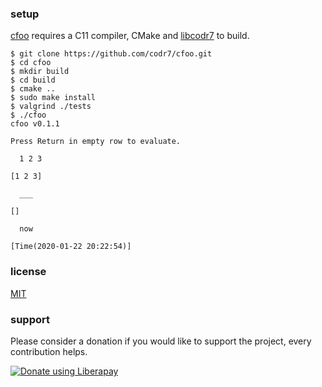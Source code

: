 ### setup
[cfoo](https://github.com/codr7/cfoo) requires a C11 compiler, CMake and [libcodr7](https://github.com/codr7/libcodr7) to build.

```
$ git clone https://github.com/codr7/cfoo.git
$ cd cfoo
$ mkdir build
$ cd build
$ cmake ..
$ sudo make install
$ valgrind ./tests
$ ./cfoo
cfoo v0.1.1

Press Return in empty row to evaluate.

  1 2 3
  
[1 2 3]

  ___
  
[]

  now
  
[Time(2020-01-22 20:22:54)]
```

### license
[MIT](https://github.com/codr7/cfoo/blob/master/LICENSE.txt)

### support
Please consider a donation if you would like to support the project, every contribution helps.

<a href="https://liberapay.com/codr7/donate"><img alt="Donate using Liberapay" src="https://liberapay.com/assets/widgets/donate.svg"></a>